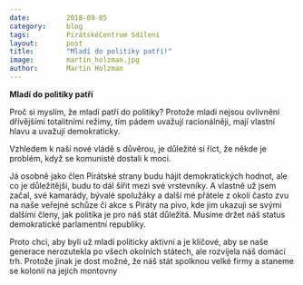 ```yaml
---
date:         2018-09-05
category:     blog
tags:         PirátskéCentrum Sdílení 
layout:       post
title:        "Mladí do politiky patří!" 
image:        martin_holzman.jpg
author:       Martin Holzman
---
```

**Mladí do politiky patří**


Proč si myslím, že mladí patří do politiky? Protože mladí nejsou ovlivněni dřívějšími totalitními režimy, tím pádem uvažují racionálněji, mají vlastní hlavu a uvažují demokraticky.


Vzhledem k naší nové vládě s důvěrou, je důležité si říct, že někde je problém, když se komunisté dostali k moci.

Já osobně jako člen Pirátské strany budu hájit demokratických hodnot, ale co je důležitější, budu to dál šířit mezi své vrstevníky. A vlastně už jsem začal, své kamarády, bývalé spolužáky a další mé přátele z okolí často zvu na naše veřejné schůze či akce s Piráty na pivo, kde jim ukazuji se svými dalšími členy, jak politika je pro náš stát důležitá. Musíme držet náš status demokratické parlamentní republiky.

Proto chci, aby byli už mladí politicky aktivní a je klíčové, aby se naše generace nerozutekla po všech okolních státech, ale rozvíjela náš domácí trh. Protože jinak je dost možné, že náš stát spolknou velké firmy a staneme se kolonií na jejich montovny
